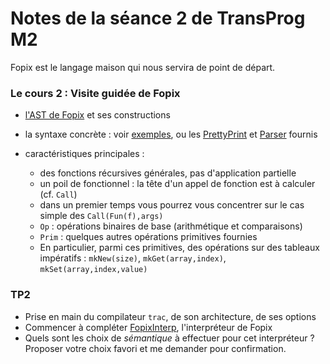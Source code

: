Notes de la séance 2 de TransProg M2
====================================

Fopix est le langage maison qui nous servira de point de départ. 

### Le cours 2 : Visite guidée de Fopix ###

 - [l'AST de Fopix](../src/main/scala/trac/fopix/FopixAST.scala) et ses constructions

 - la syntaxe concrète : voir [exemples](../examples), ou les [PrettyPrint](../src/main/scala/trac/fopix/FopixPP.scala) et [Parser](../src/main/scala/trac/fopix/FopixParser.scala) fournis

 - caractéristiques principales :
   - des fonctions récursives générales, pas d'application partielle
   - un poil de fonctionnel : la tête d'un appel de fonction est à calculer (cf. `Call`)
   - dans un premier temps vous pourrez vous concentrer sur le cas simple des `Call(Fun(f),args)`
   - `Op` : opérations binaires de base (arithmétique et comparaisons)
   - `Prim` : quelques autres opérations primitives fournies
   - En particulier, parmi ces primitives, des opérations sur des tableaux impératifs : `mkNew(size)`, `mkGet(array,index)`, `mkSet(array,index,value)`

### TP2 ###

 - Prise en main du compilateur `trac`, de son architecture, de ses options
 - Commencer à compléter [FopixInterp](../src/main/scala/trac/fopix/FopixInterp.scala), l'interpréteur de Fopix
 - Quels sont les choix de *sémantique* à effectuer pour cet interpréteur ? Proposer votre choix favori et me demander pour confirmation.
